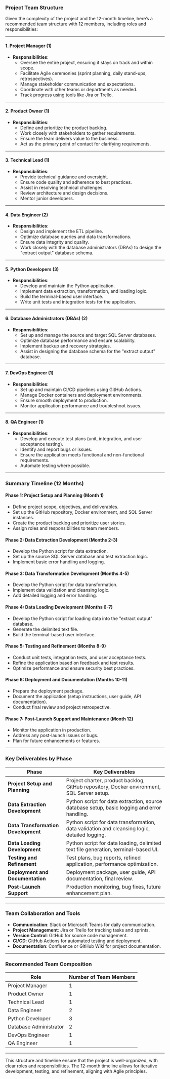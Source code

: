 ### Project Team Structure

Given the complexity of the project and the 12-month timeline, here’s a recommended team structure with 12 members, including roles and responsibilities:

---

#### **1. Project Manager (1)**
- **Responsibilities**:
  - Oversee the entire project, ensuring it stays on track and within scope.
  - Facilitate Agile ceremonies (sprint planning, daily stand-ups, retrospectives).
  - Manage stakeholder communication and expectations.
  - Coordinate with other teams or departments as needed.
  - Track progress using tools like Jira or Trello.

---

#### **2. Product Owner (1)**
- **Responsibilities**:
  - Define and prioritize the product backlog.
  - Work closely with stakeholders to gather requirements.
  - Ensure the team delivers value to the business.
  - Act as the primary point of contact for clarifying requirements.

---

#### **3. Technical Lead (1)**
- **Responsibilities**:
  - Provide technical guidance and oversight.
  - Ensure code quality and adherence to best practices.
  - Assist in resolving technical challenges.
  - Review architecture and design decisions.
  - Mentor junior developers.

---

#### **4. Data Engineer (2)**
- **Responsibilities**:
  - Design and implement the ETL pipeline.
  - Optimize database queries and data transformations.
  - Ensure data integrity and quality.
  - Work closely with the database administrators (DBAs) to design the "extract output" database schema.

---

#### **5. Python Developers (3)**
- **Responsibilities**:
  - Develop and maintain the Python application.
  - Implement data extraction, transformation, and loading logic.
  - Build the terminal-based user interface.
  - Write unit tests and integration tests for the application.

---

#### **6. Database Administrators (DBAs) (2)**
- **Responsibilities**:
  - Set up and manage the source and target SQL Server databases.
  - Optimize database performance and ensure scalability.
  - Implement backup and recovery strategies.
  - Assist in designing the database schema for the "extract output" database.

---

#### **7. DevOps Engineer (1)**
- **Responsibilities**:
  - Set up and maintain CI/CD pipelines using GitHub Actions.
  - Manage Docker containers and deployment environments.
  - Ensure smooth deployment to production.
  - Monitor application performance and troubleshoot issues.

---

#### **8. QA Engineer (1)**
- **Responsibilities**:
  - Develop and execute test plans (unit, integration, and user acceptance testing).
  - Identify and report bugs or issues.
  - Ensure the application meets functional and non-functional requirements.
  - Automate testing where possible.

---

### Summary Timeline (12 Months)

#### **Phase 1: Project Setup and Planning (Month 1)**
- Define project scope, objectives, and deliverables.
- Set up the GitHub repository, Docker environment, and SQL Server instances.
- Create the product backlog and prioritize user stories.
- Assign roles and responsibilities to team members.

#### **Phase 2: Data Extraction Development (Months 2-3)**
- Develop the Python script for data extraction.
- Set up the source SQL Server database and test extraction logic.
- Implement basic error handling and logging.

#### **Phase 3: Data Transformation Development (Months 4-5)**
- Develop the Python script for data transformation.
- Implement data validation and cleansing logic.
- Add detailed logging and error handling.

#### **Phase 4: Data Loading Development (Months 6-7)**
- Develop the Python script for loading data into the "extract output" database.
- Generate the delimited text file.
- Build the terminal-based user interface.

#### **Phase 5: Testing and Refinement (Months 8-9)**
- Conduct unit tests, integration tests, and user acceptance tests.
- Refine the application based on feedback and test results.
- Optimize performance and ensure security best practices.

#### **Phase 6: Deployment and Documentation (Months 10-11)**
- Prepare the deployment package.
- Document the application (setup instructions, user guide, API documentation).
- Conduct final review and project retrospective.

#### **Phase 7: Post-Launch Support and Maintenance (Month 12)**
- Monitor the application in production.
- Address any post-launch issues or bugs.
- Plan for future enhancements or features.

---

### Key Deliverables by Phase

| **Phase**                     | **Key Deliverables**                                                                 |
|-------------------------------|-------------------------------------------------------------------------------------|
| **Project Setup and Planning** | Project charter, product backlog, GitHub repository, Docker environment, SQL Server setup. |
| **Data Extraction Development**| Python script for data extraction, source database setup, basic logging and error handling. |
| **Data Transformation Development**| Python script for data transformation, data validation and cleansing logic, detailed logging. |
| **Data Loading Development**   | Python script for data loading, delimited text file generation, terminal-based UI.  |
| **Testing and Refinement**     | Test plans, bug reports, refined application, performance optimization.             |
| **Deployment and Documentation**| Deployment package, user guide, API documentation, final review.                   |
| **Post-Launch Support**        | Production monitoring, bug fixes, future enhancement plan.                         |

---

### Team Collaboration and Tools

- **Communication**: Slack or Microsoft Teams for daily communication.
- **Project Management**: Jira or Trello for tracking tasks and sprints.
- **Version Control**: GitHub for source code management.
- **CI/CD**: GitHub Actions for automated testing and deployment.
- **Documentation**: Confluence or GitHub Wiki for project documentation.

---

### Recommended Team Composition

| **Role**               | **Number of Team Members** |
|-------------------------|----------------------------|
| Project Manager         | 1                          |
| Product Owner           | 1                          |
| Technical Lead          | 1                          |
| Data Engineer           | 2                          |
| Python Developer        | 3                          |
| Database Administrator  | 2                          |
| DevOps Engineer         | 1                          |
| QA Engineer             | 1                          |

---

This structure and timeline ensure that the project is well-organized, with clear roles and responsibilities. The 12-month timeline allows for iterative development, testing, and refinement, aligning with Agile principles.
